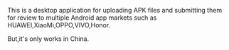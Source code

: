This is a desktop application for uploading APK files and submitting them for review to multiple Android app markets such as HUAWEI,XiaoMi,OPPO,VIVO,Honor.

But,it's only works in China.
